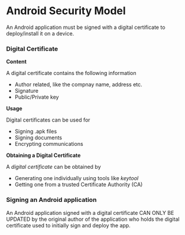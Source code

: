 # Android Security Model

An Android application must be signed with a digital certificate to deploy/install it on a device. 

### Digital Certificate

**Content**

A digital certificate contains the following information

* Author related, like the compnay name, address etc.
* Signature
* Public/Private key

**Usage**

Digital certificates can be used for

* Signing .apk files
* Signing documents
* Encrypting communications

**Obtaining a Digital Certificate**

A *digital certificate* can be obtained by

* Generating one individually using tools like *keytool*
* Getting one from a trusted Certificate Authority (CA)

### Signing an Android application

An Android application signed with a digital certificate CAN ONLY BE UPDATED by the original author of the application who holds the digital certificate used to initially sign and deploy the app.
